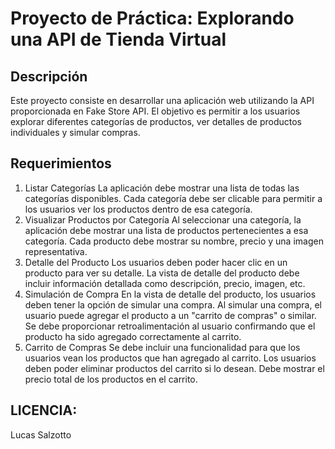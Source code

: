 # Proyecto de Práctica: Explorando una API de Tienda Virtual

## Descripción

Este proyecto consiste en desarrollar una aplicación web utilizando la API proporcionada en Fake Store API. El objetivo es permitir a los usuarios explorar diferentes categorías de productos, ver detalles de productos individuales y simular compras.

## Requerimientos

1. Listar Categorías
La aplicación debe mostrar una lista de todas las categorías disponibles.
Cada categoría debe ser clicable para permitir a los usuarios ver los productos dentro de esa categoría.
2. Visualizar Productos por Categoría
Al seleccionar una categoría, la aplicación debe mostrar una lista de productos pertenecientes a esa categoría.
Cada producto debe mostrar su nombre, precio y una imagen representativa.
3. Detalle del Producto
Los usuarios deben poder hacer clic en un producto para ver su detalle.
La vista de detalle del producto debe incluir información detallada como descripción, precio, imagen, etc.
4. Simulación de Compra
En la vista de detalle del producto, los usuarios deben tener la opción de simular una compra.
Al simular una compra, el usuario puede agregar el producto a un "carrito de compras" o similar.
Se debe proporcionar retroalimentación al usuario confirmando que el producto ha sido agregado correctamente al carrito.
5. Carrito de Compras
Se debe incluir una funcionalidad para que los usuarios vean los productos que han agregado al carrito.
Los usuarios deben poder eliminar productos del carrito si lo desean.
Debe mostrar el precio total de los productos en el carrito.


## **LICENCIA:**
Lucas Salzotto